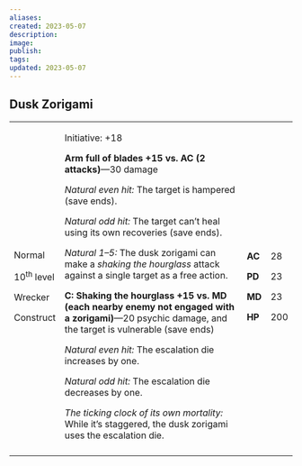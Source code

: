 ```yaml
---
aliases: 
created: 2023-05-07
description: 
image: 
publish: 
tags: 
updated: 2023-05-07
---
```


## Dusk Zorigami

<table>
<colgroup>
<col style="width: 16%" />
<col style="width: 71%" />
<col style="width: 5%" />
<col style="width: 6%" />
</colgroup>
<tbody>
<tr class="odd">
<td><p>Normal</p>
<p>10<sup>th</sup> level</p>
<p>Wrecker</p>
<p>Construct</p></td>
<td><p>Initiative: +18</p>
<p><strong>Arm full of blades +15 vs. AC (2 attacks)</strong>—30
damage</p>
<p><em>Natural even hit:</em> The target is hampered (save ends).</p>
<p><em>Natural odd hit:</em> The target can’t heal using its own
recoveries (save ends).</p>
<p><em>Natural 1–5:</em> The dusk zorigami can make a <em>shaking the
hourglass</em> attack against a single target as a free action.</p>
<p><strong>C: Shaking the hourglass +15 vs. MD (each nearby enemy not
engaged with a zorigami)</strong>—20 psychic damage, and the target is
vulnerable (save ends)</p>
<p><em>Natural even hit:</em> The escalation die increases by one.</p>
<p><em>Natural odd hit:</em> The escalation die decreases by one.</p>
<p><em>The ticking clock of its own mortality:</em> While it’s
staggered, the dusk zorigami uses the escalation die.</p></td>
<td><p><strong>AC</strong></p>
<p><strong>PD</strong></p>
<p><strong>MD</strong></p>
<p><strong>HP</strong></p></td>
<td><p>28</p>
<p>23</p>
<p>23</p>
<p>200</p></td>
</tr>
<tr class="even">
<td></td>
<td></td>
<td></td>
<td></td>
</tr>
</tbody>
</table>
